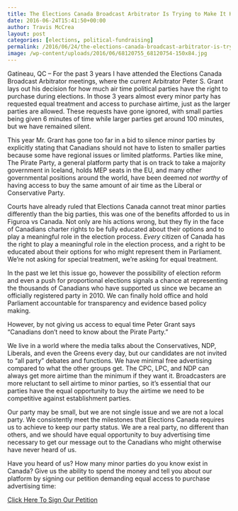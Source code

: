 ```yaml
---
title: The Elections Canada Broadcast Arbitrator Is Trying to Make It Harder for You to Be Informed. Here’s What You Can Do.
date: 2016-06-24T15:41:50+00:00
author: Travis McCrea
layout: post
categories: [elections, political-fundraising]
permalink: /2016/06/24/the-elections-canada-broadcast-arbitrator-is-trying-to-make-it-harder-for-you-to-be-informed-heres-what-you-can-do/
image: /wp-content/uploads/2016/06/68120755_68120754-150x84.jpg
---
```

  Gatineau, QC &#8211; For the past 3 years I have attended the Elections Canada Broadcast Arbitrator meetings, where the current Arbitrator Peter S. Grant lays out his decision for how much air time political parties have the right to purchase during elections. In those 3 years almost every minor party has requested equal treatment and access to purchase airtime, just as the larger parties are allowed. These requests have gone ignored, with small parties being given 6 minutes of time while larger parties get around 100 minutes, but we have remained silent.

  This year Mr. Grant has gone too far in a bid to silence minor parties by explicitly stating that Canadians should not have to listen to smaller parties because some have regional issues or limited platforms. Parties like mine, The Pirate Party, a general platform party that is on track to take a majority government in Iceland, holds MEP seats in the EU, and many other governmental positions around the world, have been deemed <i>not worthy</i> of having access to buy the same amount of air time as the Liberal or Conservative Party.

  Courts have already ruled that Elections Canada cannot treat minor parties differently than the big parties, this was one of the benefits afforded to us in Figuroa vs Canada. Not only are his actions wrong, but they fly in the face of Canadians charter rights to be fully educated about their options and to play a meaningful role in the election process. <i>Every</i> citizen of Canada has the right to play a meaningful role in the election process, and a right to be educated about their options for who might represent them in Parliament. We’re not asking for special treatment, we’re asking for equal treatment.

  In the past we let this issue go, however the possibility of election reform and even a push for proportional elections signals a chance at representing the thousands of Canadians who have supported us since we became an officially registered party in 2010. We can finally hold office and hold Parliament accountable for transparency and evidence based policy making.

  However, by not giving us access to equal time Peter Grant says &#8220;Canadians don&#8217;t need to know about the Pirate Party.”

  We live in a world where the media talks about the Conservatives, NDP, Liberals, and even the Greens every day, but our candidates are not invited to &#8220;all party&#8221; debates and functions. We have minimal free advertising compared to what the other groups get. The CPC, LPC, and NDP can always get more airtime than the minimum if they want it. Broadcasters are more reluctant to sell airtime to minor parties, so it’s essential that our parties have the equal opportunity to buy the airtime we need to be competitive against establishment parties.

  Our party may be small, but we are not single issue and we are not a local party. We consistently meet the milestones that Elections Canada requires us to achieve to keep our party status. We are a real party, no different than others, and we should have equal opportunity to buy advertising time necessary to get our message out to the Canadians who might otherwise have never heard of us.

  Have you heard of us? How many minor parties do you know exist in Canada? Give us the ability to spend the money and tell you about our platform by signing our petition demanding equal access to purchase advertising time:</p> 
  
  <p>
    <a class="extern" href="https://sso.pirateparty.ca/page/broadcastrights">Click Here To Sign Our Petition</a></div>
  </p>